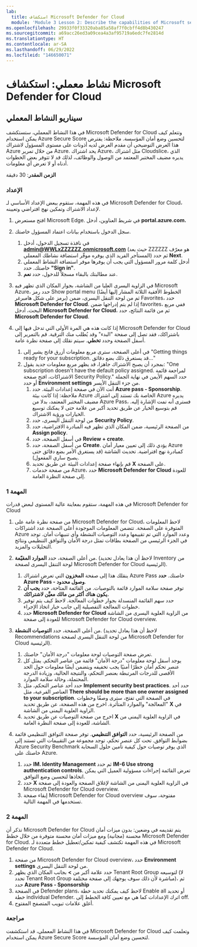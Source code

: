 ```yaml
---
lab:
  title: استكشاف Microsoft Defender for Cloud
  module: 'Module 3 Lesson 2: Describe the capabilities of Microsoft security solutions: Describe security management capabilities of Azure'
ms.openlocfilehash: 29933f0f33320aba85a58af7f0cbff4d8b430247
ms.sourcegitcommit: a69acc26ed3a09cea4a3af95719a6edc7fe2814d
ms.translationtype: HT
ms.contentlocale: ar-SA
ms.lasthandoff: 06/29/2022
ms.locfileid: "146650071"
---
```

# <a name="lab-explore-microsoft-defender-for-cloud"></a>نشاط معملي: استكشاف Microsoft Defender for Cloud

## <a name="lab-scenario"></a>سيناريو النشاط المعملي

في هذا النشاط المعملي، ستستكشف Microsoft Defender for Cloud وتتعلم كيف يمكن استخدام Azure Secure Score لتحسين وضع أمان المؤسسة.  ملاحظة: يفترض هذا العرض التوضيحي أن مقدم العرض لديه أذونات على مستوى المسؤول لاشتراك Azure من خلال تمرير Azure.  يحد اشتراك Azure، مثل اشتراك Cloudslice، الذي يديره مضيف المختبر المعتمد من الوصول والوظائف، لذلك قد لا تتوفر بعض الخطوات أدناه أو لا تعرض أي معلومات.

**الزمن المقدر**: 30 دقيقة

### <a name="setup"></a>الإعداد

في هذه المهمة، ستقوم ببعض الإعداد الأساسي لـ Microsoft Defender for Cloud، لإعداد الاشتراك وتمكين نهج افتراضي وتعيينه.

1. افتح مستعرض Microsoft Edge. في شريط العناوين، أدخل **portal.azure.com.**

1. سجل الدخول باستخدام بيانات اعتماد المسؤول خاصتك.
    1. في نافذة تسجيل الدخول، أدخل **admin@WWLxZZZZZZ.onmicrosoft.com** (حيث يعد ZZZZZZ هو معرّف المستأجر الفريد الذي يوفره موفّر استضافة نشاطك المعملي) ثم حدد **Next**.
    1. أدخل كلمة مرور المسؤول التي يجب أن يوفرها موفر استضافة النشاط المعملي خاصتك. حدد **"Sign in"**.
    1. عند مطالبتك بالبقاء مسجلاً للدخول، حدد **نعم**.

1. ِفي الزاوية اليسرى العليا من الشاشة، بجوار المكان الذي تظهر فيه Microsoft Azure، حدد رمز Show portal menu (الخطوط الأفقية الثلاثة المشار إليها أيضًا برمز على شكل هامبرغر) ثم من لوحة التنقل اليسرى، ضمن Favorites، حدد **Microsoft Defender for Cloud**.  إذا لم يتم إدراجها ضمن favorites، ففي مربع البحث، أدخل **Microsoft Defender for Cloud**، ثم من قائمة النتائج، حدد **Microsoft Defender for Cloud**.

1. إذا كانت هذه هي المرة الأولى التي تدخل فيها إلى Microsoft Defender for Cloud باشتراكك، فقد تصل إلى صفحة "البدء" وقد يُطلب منك الترقية.  قم بالتمرير إلى أسفل الصفحة وحدد **تخطي**.  سيتم نقلك إلى صفحة نظرة عامة.
    1. في أعلى الصفحة، سترى مربع معلومات أزرق فاتح يشير إلى "Getting things ready for your subscription. قد يستغرق ذلك بضع دقائق..."
    1. بمجرد أن يصبح الاشتراك جاهزا، قد يظهر مربع معلومات جديد يقول: "One subscription doesn't have the default policy assigned. لمراجعة قائمة الاشتراكات، افتح صفحة Security Policy."  حدد السهم الأيمن في نهاية الجملة أو حدد **Environment settings** من جزء التنقل الأيسر.
        1. أنت الآن في صفحة إعدادات البيئة. حدد **Azure pass - Sponsorship**.  ملاحظة:  إذا كانت بيئة Azure الخاصة بك تستند إلى اشتراك Azure يديره مضيف المختبر المعتمد، بدلا من Azure Pass، فسترى أنه تمت الإشارة إليه. قم بتوسيع الخيار عن طريق تحديد أكبر من علامة حتى لا يمكنك توسيع الخيارات ورؤية الاشتراك.
        1. من لوحة التنقل اليسرى، حدد **Security Policy**.
        1. من الصفحة الرئيسية، ضمن المكان الذي تظهر فيه المبادرة الافتراضية، حدد **Assign policy**.
        1. في أسفل الصفحة، حدد ⁧**⁩Review + create⁧**⁩.
        1. من أسفل الصفحة، حدد **Create**.  يؤدي ذلك إلى تعيين معيار أمان Azure كمبادرة نهج افتراضية.  تحديث الشاشة (قد يستغرق الأمر بضع دقائق حتى يصبح ساري المفعول).
        1. قم بإنهاء صفحة إعدادات البيئة عن طريق تحديد **X** على الصفحة.  
        1. من صفحة خدمات Azure، حدد **Microsoft Defender for Cloud** للعودة إلى صفحة النظرة العامة.

### <a name="task-1"></a>المهمة 1

في هذه المهمة، ستقوم بمعاينة عالية المستوى لبعض قدرات Microsoft Defender for Cloud

1. من صفحة نظرة عامة على Microsoft Defender for Cloud، لاحظ المعلومات المتوفرة على الصفحة.  تتضمن المعلومات الموجودة أعلى الصفحة عدد اشتراكات Azure وعدد الموارد التي تم تقييمها وعدد التوصيات النشطة وأي تنبيهات أمان.  توجد في الجزء الرئيسي من الصفحة بطاقات تمثل درجة الأمان والتوافق التنظيمي ونتائج التحليلات والمزيد.

1. من أعلى الصفحة، حدد **الموارد المقيّمة**.  (لاحظ أن هذا يعادل تحديد Inventory من لوحة التنقل اليسرى لصفحة Microsoft Defender for Cloud الرئيسية).
    1. ينقلك هذا إلى صفحة **المخزون** التي تعرض اشتراك Azure Pass خاصتك.  **حدد Azure Pass - وصول محدود**.
    1. توفر صفحة سلامة الموارد قائمة بالتوصيات.  من القائمة المتاحة، حدد **يجب أن يكون هناك أكثر من مالك معيَّن لاشتراكك.**
    1. حدد سهم القائمة المنسدلة بجوار خطوات المعالجة. لاحظ كيف يتم توفير خطوات المعالجة التفصيلية إلى جانب خيار اتخاذ الإجراء.  
    1. حدد **Microsoft Defender for Cloud** من الزاوية العلوية اليسرى من الشاشة للعودة إلى صفحة Microsoft Defender for Cloud overview.

1. من أعلى الصفحة، حدد **التوصيات النشطة**.  (لاحظ أن هذا يعادل تحديد Recommendations من لوحة التنقل اليسرى لصفحة Microsoft Defender for Cloud الرئيسية).
    1. تعرض صفحة التوصيات لوحة معلومات "درجة الأمان" خاصتك.
    1. يوجد أسفل لوحة معلومات "درجة الأمان" قائمة من عناصر التحكم. يمثل كل عنصر تحكم أمان خطرًا أمنيًا يجب تخفيفه ويتضمن أيضًا معلومات حول الحد الأقصى للدرجات المرتبطة بعنصر التحكم، والنتيجة الحالية، وزيادة الدرجة المحتملة، وحالة سلامة الموارد.  
    1. حدد أحد عناصر التحكم، مثل **Implement security best practices**.  حدد أحد العناصر الفرعية، مثل **There should be more than one owner assigned to your subscription**.  في الصفحة التي تفتح، سترى وصفًا وخطوات "المعالجة" والموارد المتأثرة. اخرج من هذه الصفحة، عن طريق تحديد **X** في الزاوية العلوية اليمنى من الشاشة.
    1. اخرج من صفحة التوصيات عن طريق تحديد **X** في الزاوية العلوية اليمنى من الشاشة، للعودة إلى صفحة النظرة العامة.

1. من الصفحة الرئيسية، حدد **التوافق التنظيمي**. توفر صفحة التوافق التنظيمي قائمة بضوابط التوافق.  تحت كل عنصر تحكم، توجد مجموعة من التقييمات التي تستند إلى Azure Security Benchmark الذي يوفر توصيات حول كيفية تأمين حلول السحابة خاصتك على Azure.
    1. حدد **IM. Identity Management** ثم حدد **IM-6 Use strong authentication controls**.  تعرض القائمة إجراءات مسؤولية العميل التي يمكن اتخاذها لتحسين وضع التوافق.
    1. حدد **X** في الزاوية العلوية اليمنى من الشاشة لإغلاق الصفحة والعودة إلى صفحة Microsoft Defender for Cloud overview.
    1. إبقاء صفحة Microsoft Defender for Cloud overview مفتوحة، سوف تستخدمها في المهمة التالية.

### <a name="task-2"></a>المهمة 2

تذكر أن Microsoft Defender for Cloud يتم تقديمه في وضعين: بدون ميزات أمان محسنة (مجانية) ومع ميزات أمان محسنة متوفرة من خلال خطط Microsoft Defender for Cloud. في هذه المهمة تكتشف كيفية تمكين/تعطيل خطط متعددة لـ Microsoft Defender for Cloud.

1. من صفحة Microsoft Defender for Cloud overview، حدد **Environment settings** من لوحة التنقل اليسرى.
1. حدد علامة أكبر من **>** بجانب المكان الذي يظهر Tenant Root Group لتوسيعه (لا تحدد Tenant Root Group مباشرة لأن ذلك سوف يوجهك إلى صفحة مختلفة)، ثم حدد **Azure Pass - Sponsorship**
1. في الصفحة Defender plans، لاحظ كيف يمكنك تحديد خطة Enable all أو تحديد خطة individual Defender. اترك الإعدادات كما هي مع تعيين كافة الخطط إلى off.
1. أغلق علامات تبويب المتصفح المفتوح.

### <a name="review"></a>مراجعة

في هذا النشاط المعملي، قد استكشفت Microsoft Defender for Cloud وتعلمت كيف يمكن استخدام Azure Secure Score لتحسين وضع أمان المؤسسة.
